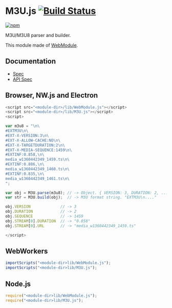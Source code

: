 # M3U.js [![Build Status](https://travis-ci.org/uupaa/M3U.js.svg)](https://travis-ci.org/uupaa/M3U.js)

[![npm](https://nodei.co/npm/uupaa.m3u.js.svg?downloads=true&stars=true)](https://nodei.co/npm/uupaa.m3u.js/)

M3U/M3U8 parser and builder.

This module made of [WebModule](https://github.com/uupaa/WebModule).

## Documentation
- [Spec](https://github.com/uupaa/M3U.js/wiki/)
- [API Spec](https://github.com/uupaa/M3U.js/wiki/M3U)

## Browser, NW.js and Electron

```js
<script src="<module-dir>/lib/WebModule.js"></script>
<script src="<module-dir>/lib/M3U.js"></script>
<script>

var m3u8 = "\n\
#EXTM3U\n\
#EXT-X-VERSION:3\n\
#EXT-X-ALLOW-CACHE:NO\n\
#EXT-X-TARGETDURATION:2\n\
#EXT-X-MEDIA-SEQUENCE:1459\n\
#EXTINF:0.858,\n\
media_w1360442349_1459.ts\n\
#EXTINF:0.886,\n\
media_w1360442349_1460.ts\n\
#EXTINF:0.835,\n\
media_w1360442349_1461.ts\n\
";

var obj = M3U.parse(m3u8); // -> Object. { VERSION: 3, DURATION: 2, ... }
var str = M3U.build(obj);  // -> M3U format string. "EXTM3U\n...."

obj.VERSION             // -> 3
obj.DURATION            // -> 2
obj.SEQUENCE            // -> 1459
obj.STREAM[0].DURATION  // -> "0.858"
obj.STREAM[0].URL       // -> "media_w1360442349_1459.ts"

</script>
```

## WebWorkers

```js
importScripts("<module-dir>lib/WebModule.js");
importScripts("<module-dir>lib/M3U.js");

```

## Node.js

```js
require("<module-dir>lib/WebModule.js");
require("<module-dir>lib/M3U.js");

```

